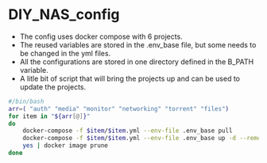 # DIY_NAS_config

- The config uses docker compose with 6 projects.
- The reused variables are stored in the .env_base file, but some needs to be changed in the yml files.
- All the configurations are stored in one directory defined in the B_PATH variable.
- A litle bit of script that will bring the projects up and can be used to update the projects.
```bash                                                                   
#/bin/bash
arr=( "auth" "media" "monitor" "networking" "torrent" "files")
for item in "${arr[@]}"
do
    docker-compose -f $item/$item.yml --env-file .env_base pull
    docker-compose -f $item/$item.yml --env-file .env_base up -d --remove-orphans
    yes | docker image prune
done
```
